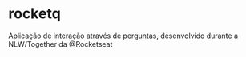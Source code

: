 # rocketq
 Aplicação de interação através de perguntas,  desenvolvido durante a NLW/Together da @Rocketseat
